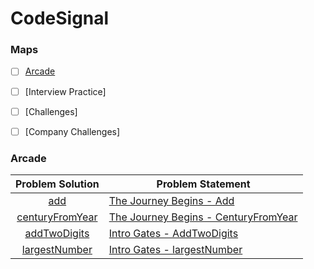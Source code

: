 # CodeSignal

### Maps

- [ ] [Arcade](https://github.com/natalyayyad/Coding-Problems/tree/master/CodeSignal/Arcade)

- [ ] [Interview Practice]

- [ ] [Challenges]

- [ ] [Company Challenges]

### Arcade

| Problem Solution  | Problem Statement                      |
| :---------------: | -------------------------------------- |
|       [add]       | [The Journey Begins - Add]             |
| [centuryFromYear] | [The Journey Begins - CenturyFromYear] |
|  [addTwoDigits]   | [Intro Gates - AddTwoDigits]           |
|  [largestNumber]  | [Intro Gates - largestNumber]          |

[//]: # "Arcade"
[add]: Arcade/Intro/The%20Journey%20Begins/add.java?ts=4
[the journey begins - add]: https://app.codesignal.com/arcade/intro/level-1/jwr339Kq6e3LQTsfa
[centuryfromyear]: Arcade/Intro/The%20Journey%20Begins/centuryFromYear.java?ts=4
[the journey begins - centuryfromyear]: https://app.codesignal.com/arcade/intro/level-1/egbueTZRRL5Mm4TXN
[addtwodigits]: Arcade/The%20Core/Intro%20Gates/addTwoDigits.java?ts=4
[intro gates - addtwodigits]: https://app.codesignal.com/arcade/code-arcade/intro-gates/wAGdN6FMPkx7WBq66
[largestnumber]: Arcade/The%20Core/Intro%20Gates/largestNumber.java?ts=4
[intro gates - largestnumber]: https://app.codesignal.com/arcade/code-arcade/intro-gates/SZB5XypsMokGusDhX
[//]: # "EOF"
